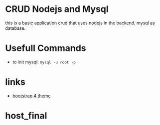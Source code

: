 # CRUD Nodejs and Mysql
this is a basic application crud that uses nodejs in the backend, mysql as database.

# Usefull Commands
- to init mysql: `mysql -u root -p`

# links
- [bootstrap 4 theme](https://bootswatch.com/4/lux/bootstrap.min.css)
# host_final
